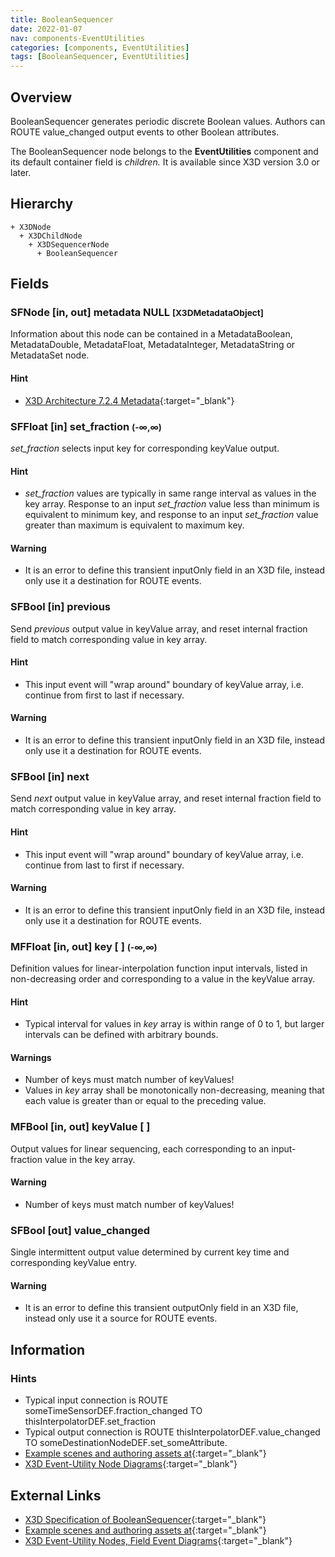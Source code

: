 ```yaml
---
title: BooleanSequencer
date: 2022-01-07
nav: components-EventUtilities
categories: [components, EventUtilities]
tags: [BooleanSequencer, EventUtilities]
---
```

<style>
.post h3 {
  word-spacing: 0.2em;
}
</style>

## Overview

BooleanSequencer generates periodic discrete Boolean values. Authors can ROUTE value_changed output events to other Boolean attributes.

The BooleanSequencer node belongs to the **EventUtilities** component and its default container field is *children.* It is available since X3D version 3.0 or later.

## Hierarchy

```
+ X3DNode
  + X3DChildNode
    + X3DSequencerNode
      + BooleanSequencer
```

## Fields

### SFNode [in, out] **metadata** NULL <small>[X3DMetadataObject]</small>

Information about this node can be contained in a MetadataBoolean, MetadataDouble, MetadataFloat, MetadataInteger, MetadataString or MetadataSet node.

#### Hint

- [X3D Architecture 7.2.4 Metadata](https://www.web3d.org/specifications/X3Dv4Draft/ISO-IEC19775-1v4-CD1/Part01/components/core.html#Metadata){:target="_blank"}

### SFFloat [in] **set_fraction** <small>(-∞,∞)</small>

*set_fraction* selects input key for corresponding keyValue output.

#### Hint

- *set_fraction* values are typically in same range interval as values in the key array. Response to an input *set_fraction* value less than minimum is equivalent to minimum key, and response to an input *set_fraction* value greater than maximum is equivalent to maximum key.

#### Warning

- It is an error to define this transient inputOnly field in an X3D file, instead only use it a destination for ROUTE events.

### SFBool [in] **previous**

Send *previous* output value in keyValue array, and reset internal fraction field to match corresponding value in key array.

#### Hint

- This input event will "wrap around" boundary of keyValue array, i.e. continue from first to last if necessary.

#### Warning

- It is an error to define this transient inputOnly field in an X3D file, instead only use it a destination for ROUTE events.

### SFBool [in] **next**

Send *next* output value in keyValue array, and reset internal fraction field to match corresponding value in key array.

#### Hint

- This input event will "wrap around" boundary of keyValue array, i.e. continue from last to first if necessary.

#### Warning

- It is an error to define this transient inputOnly field in an X3D file, instead only use it a destination for ROUTE events.

### MFFloat [in, out] **key** [ ] <small>(-∞,∞)</small>

Definition values for linear-interpolation function input intervals, listed in non-decreasing order and corresponding to a value in the keyValue array.

#### Hint

- Typical interval for values in *key* array is within range of 0 to 1, but larger intervals can be defined with arbitrary bounds.

#### Warnings

- Number of keys must match number of keyValues!
- Values in *key* array shall be monotonically non-decreasing, meaning that each value is greater than or equal to the preceding value.

### MFBool [in, out] **keyValue** [ ]

Output values for linear sequencing, each corresponding to an input-fraction value in the key array.

#### Warning

- Number of keys must match number of keyValues!

### SFBool [out] **value_changed**

Single intermittent output value determined by current key time and corresponding keyValue entry.

#### Warning

- It is an error to define this transient outputOnly field in an X3D file, instead only use it a source for ROUTE events.

## Information

### Hints

- Typical input connection is ROUTE someTimeSensorDEF.fraction_changed TO thisInterpolatorDEF.set_fraction
- Typical output connection is ROUTE thisInterpolatorDEF.value_changed TO someDestinationNodeDEF.set_someAttribute.
- [Example scenes and authoring assets at](https://x3dgraphics.com/examples/X3dForWebAuthors/Chapter09-EventUtilitiesScripting){:target="_blank"}
- [X3D Event-Utility Node Diagrams](https://x3dgraphics.com/examples/X3dForWebAuthors/Chapter09-EventUtilitiesScripting/X3dEventUtilityNodeEventDiagrams.pdf){:target="_blank"}

## External Links

- [X3D Specification of BooleanSequencer](https://www.web3d.org/documents/specifications/19775-1/V4.0/Part01/components/eventUtilities.html#BooleanSequencer){:target="_blank"}
- [Example scenes and authoring assets at](https://x3dgraphics.com/examples/X3dForWebAuthors/Chapter09-EventUtilitiesScripting){:target="_blank"}
- [X3D Event-Utility Nodes, Field Event Diagrams](https://x3dgraphics.com/examples/X3dForWebAuthors/Chapter09-EventUtilitiesScripting/X3dEventUtilityNodeEventDiagrams.pdf){:target="_blank"}
